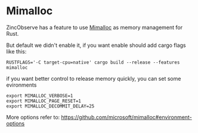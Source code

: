 # Mimalloc

ZincObserve has a feature to use [Mimalloc](https://github.com/microsoft/mimalloc) as memory management for Rust.

But default we didn't enable it, if you want enable should add cargo flags like this:

```
RUSTFLAGS='-C target-cpu=native' cargo build --release --features mimalloc
```

if you want better control to release memory quickly, you can set some evironments

```
export MIMALLOC_VERBOSE=1
export MIMALLOC_PAGE_RESET=1
export MIMALLOC_DECOMMIT_DELAY=25
```

More options refer to: https://github.com/microsoft/mimalloc#environment-options

